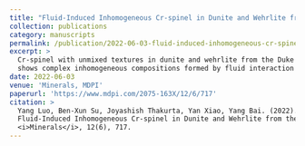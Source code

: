 ```yaml
---
title: "Fluid-Induced Inhomogeneous Cr-spinel in Dunite and Wehrlite from the Duke Island Complex, Southeastern Alaska"
collection: publications
category: manuscripts
permalink: /publication/2022-06-03-fluid-induced-inhomogeneous-cr-spinel
excerpt: >
  Cr-spinel with unmixed textures in dunite and wehrlite from the Duke Island Complex
  shows complex inhomogeneous compositions formed by fluid interaction and unmixing processes.
date: 2022-06-03
venue: 'Minerals, MDPI'
paperurl: 'https://www.mdpi.com/2075-163X/12/6/717'
citation: >
  Yang Luo, Ben-Xun Su, Joyashish Thakurta, Yan Xiao, Yang Bai. (2022).
  Fluid-Induced Inhomogeneous Cr-spinel in Dunite and Wehrlite from the Duke Island Complex, Southeastern Alaska.
  <i>Minerals</i>, 12(6), 717.
---
```

